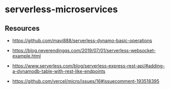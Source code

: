 # serverless-microservices

## Resources

- https://github.com/mavi888/serverless-dynamo-basic-operations

- https://blog.neverendingqs.com/2019/07/01/serverless-websocket-example.html

- https://www.serverless.com/blog/serverless-express-rest-api/#adding-a-dynamodb-table-with-rest-like-endpoints

- https://github.com/vercel/micro/issues/16#issuecomment-193518395
